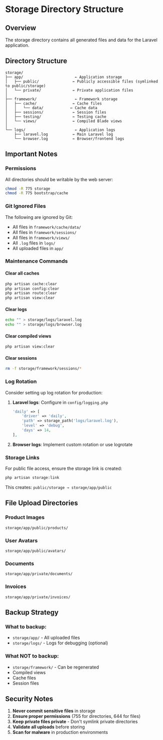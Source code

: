 # Storage Directory Structure

## Overview
The storage directory contains all generated files and data for the Laravel application.

## Directory Structure

```
storage/
├── app/                       ← Application storage
│   ├── public/               ← Publicly accessible files (symlinked to public/storage)
│   └── private/              ← Private application files
│
├── framework/                 ← Framework storage
│   ├── cache/                ← Cache files
│   │   └── data/            ← Cache data
│   ├── sessions/             ← Session files
│   ├── testing/              ← Testing cache
│   └── views/                ← Compiled Blade views
│
└── logs/                      ← Application logs
    ├── laravel.log           ← Main Laravel log
    └── browser.log           ← Browser/frontend logs
```

## Important Notes

### Permissions
All directories should be writable by the web server:
```bash
chmod -R 775 storage
chmod -R 775 bootstrap/cache
```

### Git Ignored Files
The following are ignored by Git:
- All files in `framework/cache/data/`
- All files in `framework/sessions/`
- All files in `framework/views/`
- All `.log` files in `logs/`
- All uploaded files in `app/`

### Maintenance Commands

#### Clear all caches
```bash
php artisan cache:clear
php artisan config:clear
php artisan route:clear
php artisan view:clear
```

#### Clear logs
```bash
echo "" > storage/logs/laravel.log
echo "" > storage/logs/browser.log
```

#### Clear compiled views
```bash
php artisan view:clear
```

#### Clear sessions
```bash
rm -f storage/framework/sessions/*
```

### Log Rotation
Consider setting up log rotation for production:

1. **Laravel logs**: Configure in `config/logging.php`
   ```php
   'daily' => [
       'driver' => 'daily',
       'path' => storage_path('logs/laravel.log'),
       'level' => 'debug',
       'days' => 14,
   ],
   ```

2. **Browser logs**: Implement custom rotation or use logrotate

### Storage Links
For public file access, ensure the storage link is created:
```bash
php artisan storage:link
```

This creates: `public/storage → storage/app/public`

## File Upload Directories

### Product Images
`storage/app/public/products/`

### User Avatars
`storage/app/public/avatars/`

### Documents
`storage/app/private/documents/`

### Invoices
`storage/app/private/invoices/`

## Backup Strategy

### What to backup:
- `storage/app/` - All uploaded files
- `storage/logs/` - Logs for debugging (optional)

### What NOT to backup:
- `storage/framework/` - Can be regenerated
- Compiled views
- Cache files
- Session files

## Security Notes

1. **Never commit sensitive files** in storage
2. **Ensure proper permissions** (755 for directories, 644 for files)
3. **Keep private files private** - Don't symlink private directories
4. **Validate all uploads** before storing
5. **Scan for malware** in production environments